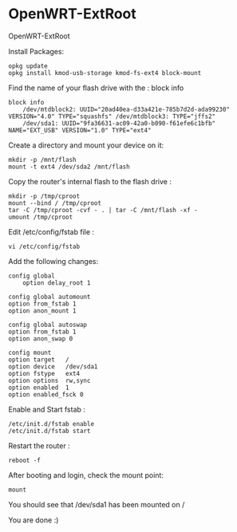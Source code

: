 # OpenWRT-ExtRoot
OpenWRT-ExtRoot

Install Packages:
	
	opkg update
	opkg install kmod-usb-storage kmod-fs-ext4 block-mount
	
Find the name of your flash drive with the : block info
	
	block info
		/dev/mtdblock2: UUID="20ad40ea-d33a421e-785b7d2d-ada99230" VERSION="4.0" TYPE="squashfs" /dev/mtdblock3: TYPE="jffs2"
		/dev/sda1: UUID="9fa36631-ac09-42a0-b090-f61efe6c1bfb" NAME="EXT_USB" VERSION="1.0" TYPE="ext4" 

Create a directory and mount your device on it:
	
	mkdir -p /mnt/flash
	mount -t ext4 /dev/sda2 /mnt/flash

Copy the router's internal flash to the flash drive :
	
	mkdir -p /tmp/cproot
	mount --bind / /tmp/cproot
	tar -C /tmp/cproot -cvf - . | tar -C /mnt/flash -xf -
	umount /tmp/cproot

Edit /etc/config/fstab file :
	
	vi /etc/config/fstab

Add the following changes:

	config global
		option delay_root 1

	config global automount
	option from_fstab 1
	option anon_mount 1

	config global autoswap
  	option from_fstab 1
  	option anon_swap 0

	config mount
  	option target   /
  	option device   /dev/sda1
  	option fstype   ext4
  	option options  rw,sync
  	option enabled  1
  	option enabled_fsck 0

Enable and Start fstab :

	/etc/init.d/fstab enable
	/etc/init.d/fstab start

Restart the router :

	reboot -f

After booting and login, check the mount point: 
	
	mount

You should see that /dev/sda1 has been mounted on /

You are done :) 

